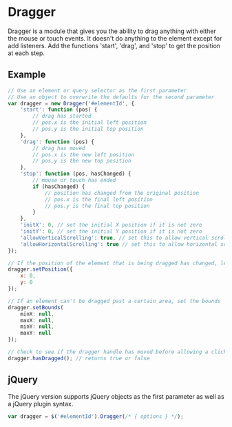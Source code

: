 Dragger
=======

Dragger is a module that gives you the ability to drag anything with either the mouse or touch events. It doesn't do anything to the element except for add listeners. Add the functions 'start', 'drag', and 'stop' to get the position at each step.

Example
-------
```javascript
// Use an element or query selector as the first parameter
// Use an object to overwrite the defaults for the second parameter
var dragger = new Dragger('#elementId', {
    'start': function (pos) {
        // drag has started
        // pos.x is the initial left position
        // pos.y is the initial top position
    },
    'drag': function (pos) {
        // drag has moved
        // pos.x is the new left position
        // pos.y is the new top position
    },
    'stop': function (pos, hasChanged) {
        // mouse or touch has ended
        if (hasChanged) {
            // position has changed from the original position
            // pos.x is the final left position
            // pos.y is the final top position
        }
    },
    'initX': 0, // set the initial X position if it is not zero
    'initY': 0, // set the initial Y position if it is not zero
    'allowVerticalScrolling': true, // set this to allow vertical scrolling on touch devices
    'allowHorizontalScrolling': true // set this to allow horizontal scrolling on touch devices
});

// If the position of the element that is being dragged has changed, let the dragger know
dragger.setPosition({
    x: 0,
    y: 0
});

// If an element can't be dragged past a certain area, set the bounds
dragger.setBounds(
    minX: null,
    maxX: null,
    minY: null,
    maxY: null
});

// Check to see if the dragger handle has moved before allowing a click
dragger.hasDragged(); // returns true or false
```

jQuery
------
The jQuery version supports jQuery objects as the first parameter as well as a jQuery plugin syntax.
```javascript
var dragger = $('#elementId').Dragger(/* { options } */);
```
